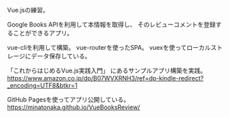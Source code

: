 Vue.jsの練習。

Google Books APIを利用して本情報を取得し、
そのレビューコメントを登録することができるアプリ。  

vue-cliを利用して構築。
vue-routerを使ったSPA。
vuexを使ってローカルストレージにデータ保存している。

「これからはじめるVue.js実践入門」
にあるサンプルアプリ構築を実践。
https://www.amazon.co.jp/dp/B07WVXRNH3/ref=dp-kindle-redirect?_encoding=UTF8&btkr=1

GitHub Pagesを使ってアプリ公開している。
https://minatonaka.github.io/VueBooksReview/
